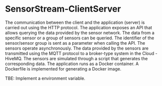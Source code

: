 # SensorStream-ClientServer
The communication between the client and the application (server) is carried out using the HTTP protocol. The application exposes an API that allows querying the data provided by the sensor network. The data from a specific sensor or a group of sensors can be queried. The identifier of the sensor/sensor group is sent as a parameter when calling the API. The sensors operate asynchronously. The data provided by the sensors are transmitted using the MQTT protocol to a broker-type system in the Cloud - HiveMQ. The sensors are simulated through a script that generates the corresponding data. The application runs as a Docker container. A Dockerfile is implemented for generating a Docker image.

TBE: Implement a environment variable.
